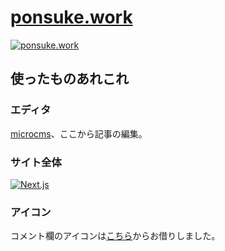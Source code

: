 # [ponsuke.work](https://www.ponsuke.work/)
[![ponsuke.work](https://images.microcms-assets.io/assets/d6d86e72e5224a9dbd45378cc264b6f9/52f527e9bf22406a87bd7271faa3b3ad/d3PsLlagWT6TxffpUAdg.png)](https://www.ponsuke.work)

## 使ったものあれこれ

### エディタ

[microcms](https://ponsuke.microcms.io/)、ここから記事の編集。

### サイト全体

[![Next.js](https://user-images.githubusercontent.com/48468687/131114845-cd59da55-a724-4b0f-8552-e42ad270a7bf.png)](https://nextjs.org/)

### アイコン

コメント欄のアイコンは[こちら](http://www.nicotalk.com/charasozai_yk.html)からお借りしました。
